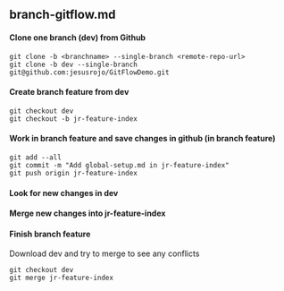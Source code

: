 ## branch-gitflow.md


#### Clone one branch (dev) from Github
```
git clone -b <branchname> --single-branch <remote-repo-url>
git clone -b dev --single-branch git@github.com:jesusrojo/GitFlowDemo.git
```
#### Create branch feature from dev
```
git checkout dev
git checkout -b jr-feature-index
```
#### Work in branch feature and save changes in github (in branch feature)
```
git add --all
git commit -m "Add global-setup.md in jr-feature-index"	
git push origin jr-feature-index
```
#### Look for new changes in dev


#### Merge new changes into jr-feature-index


#### Finish branch feature 
Download dev  and try to merge to see any conflicts
```
git checkout dev
git merge jr-feature-index
```
